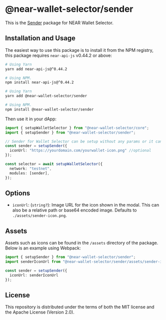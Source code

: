 # @near-wallet-selector/sender

This is the [Sender](https://chrome.google.com/webstore/detail/sender-wallet/epapihdplajcdnnkdeiahlgigofloibg) package for NEAR Wallet Selector.

## Installation and Usage

The easiest way to use this package is to install it from the NPM registry, this package requires `near-api-js` v0.44.2 or above:

```bash
# Using Yarn
yarn add near-api-js@^0.44.2

# Using NPM.
npm install near-api-js@^0.44.2
```
```bash
# Using Yarn
yarn add @near-wallet-selector/sender

# Using NPM.
npm install @near-wallet-selector/sender
```

Then use it in your dApp:

```ts
import { setupWalletSelector } from "@near-wallet-selector/core";
import { setupSender } from "@near-wallet-selector/sender";

// Sender for Wallet Selector can be setup without any params or it can take one optional param.
const sender = setupSender({
  iconUrl: "https://yourdomain.com/yourwallet-icon.png" //optional
});

const selector = await setupWalletSelector({
  network: "testnet",
  modules: [sender],
});
```

## Options

- `iconUrl`: (`string?`): Image URL for the icon shown in the modal. This can also be a relative path or base64 encoded image. Defaults to `./assets/sender-icon.png`.

## Assets

Assets such as icons can be found in the `/assets` directory of the package. Below is an example using Webpack:

```ts
import { setupSender } from "@near-wallet-selector/sender";
import senderIconUrl from "@near-wallet-selector/sender/assets/sender-icon.png";

const sender = setupSender({
  iconUrl: senderIconUrl
});
```

## License

This repository is distributed under the terms of both the MIT license and the Apache License (Version 2.0).
